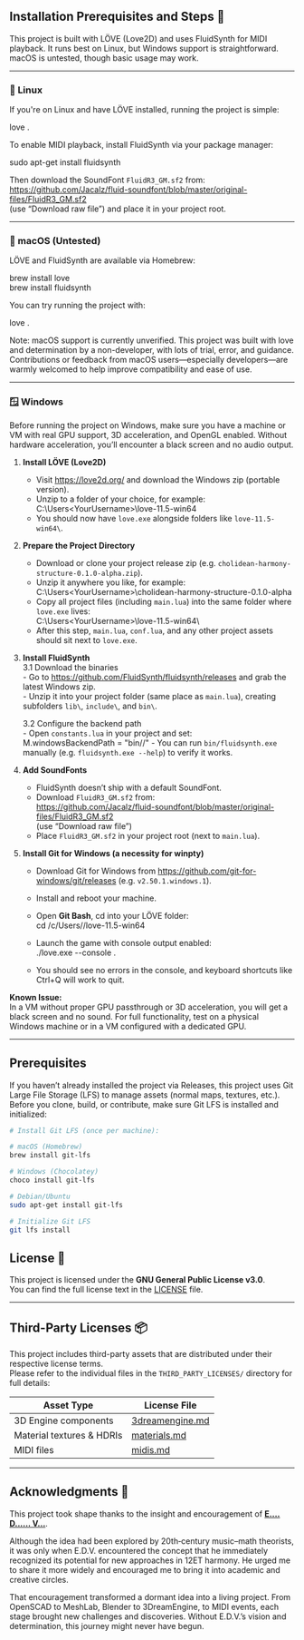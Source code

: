 
## Installation Prerequisites and Steps 🚀

This project is built with LÖVE (Love2D) and uses FluidSynth for MIDI playback. It runs best on Linux, but Windows support is straightforward. macOS is untested, though basic usage may work.

---

### 🐧 Linux

If you're on Linux and have LÖVE installed, running the project is simple:

love .

To enable MIDI playback, install FluidSynth via your package manager:

sudo apt-get install fluidsynth

Then download the SoundFont `FluidR3_GM.sf2` from:
https://github.com/Jacalz/fluid-soundfont/blob/master/original-files/FluidR3_GM.sf2  
(use “Download raw file”) and place it in your project root.

---

### 🍎 macOS (Untested)

LÖVE and FluidSynth are available via Homebrew:

brew install love  
brew install fluidsynth

You can try running the project with:

love .

Note: macOS support is currently unverified. This project was built with love and determination by a non-developer, with lots of trial, error, and guidance. Contributions or feedback from macOS users—especially developers—are warmly welcomed to help improve compatibility and ease of use.

---

### 🪟 Windows

Before running the project on Windows, make sure you have a machine or VM with real GPU support, 3D acceleration, and OpenGL enabled. Without hardware acceleration, you’ll encounter a black screen and no audio output.

1. **Install LÖVE (Love2D)**  
   - Visit https://love2d.org/ and download the Windows zip (portable version).  
   - Unzip to a folder of your choice, for example:  
     C:\Users\<YourUsername>\love-11.5-win64  
   - You should now have `love.exe` alongside folders like `love-11.5-win64\`.

2. **Prepare the Project Directory**  
   - Download or clone your project release zip (e.g. `cholidean-harmony-structure-0.1.0-alpha.zip`).  
   - Unzip it anywhere you like, for example:  
     C:\Users\<YourUsername>\cholidean-harmony-structure-0.1.0-alpha  
   - Copy all project files (including `main.lua`) into the same folder where `love.exe` lives:  
     C:\Users\<YourUsername>\love-11.5-win64\  
   - After this step, `main.lua`, `conf.lua`, and any other project assets should sit next to `love.exe`.

3. **Install FluidSynth**  
   3.1 Download the binaries  
       - Go to https://github.com/FluidSynth/fluidsynth/releases and grab the latest Windows zip.  
       - Unzip it into your project folder (same place as `main.lua`), creating subfolders `lib\`, `include\`, and `bin\`.

   3.2 Configure the backend path  
       - Open `constants.lua` in your project and set:  
         M.windowsBackendPath = "bin//"
       - You can run `bin/fluidsynth.exe` manually (e.g. `fluidsynth.exe --help`) to verify it works.

4. **Add SoundFonts**  
   - FluidSynth doesn’t ship with a default SoundFont.  
   - Download `FluidR3_GM.sf2` from:  
     https://github.com/Jacalz/fluid-soundfont/blob/master/original-files/FluidR3_GM.sf2  
     (use “Download raw file”)  
   - Place `FluidR3_GM.sf2` in your project root (next to `main.lua`).

5. **Install Git for Windows (a necessity for winpty)**  
   - Download Git for Windows from https://github.com/git-for-windows/git/releases (e.g. `v2.50.1.windows.1`).  
   - Install and reboot your machine.  
   - Open **Git Bash**, cd into your LÖVE folder:  
     cd /c/Users/<YourUsername>/love-11.5-win64  
   - Launch the game with console output enabled:  
     ./love.exe --console .

   - You should see no errors in the console, and keyboard shortcuts like Ctrl+Q will work to quit.

**Known Issue:**  
In a VM without proper GPU passthrough or 3D acceleration, you will get a black screen and no sound. For full functionality, test on a physical Windows machine or in a VM configured with a dedicated GPU.

---

## Prerequisites

If you haven’t already installed the project via Releases, this project uses Git Large File Storage (LFS) to manage assets (normal maps, textures, etc.). Before you clone, build, or contribute, make sure Git LFS is installed and initialized:

```bash
# Install Git LFS (once per machine):

# macOS (Homebrew)
brew install git-lfs

# Windows (Chocolatey)
choco install git-lfs

# Debian/Ubuntu
sudo apt-get install git-lfs

# Initialize Git LFS
git lfs install
```
## License 📝

This project is licensed under the **GNU General Public License v3.0**.  
You can find the full license text in the [LICENSE](LICENSE) file.

---

## Third-Party Licenses 📦

This project includes third-party assets that are distributed under their respective license terms.  
Please refer to the individual files in the `THIRD_PARTY_LICENSES/` directory for full details:

| Asset Type                  | License File |
|----------------------------|--------------|
| 3D Engine components        | [3dreamengine.md](THIRD_PARTY_LICENSES/3dreamengine.md) |
| Material textures & HDRIs  | [materials.md](THIRD_PARTY_LICENSES/materials.md) |
| MIDI files                  | [midis.md](THIRD_PARTY_LICENSES/midis.md) |

---

## Acknowledgments 🙏

This project took shape thanks to the insight and encouragement of [**E.... D...... V...**](https://github.com/USERNAME).

Although the idea had been explored by 20th‑century music–math theorists, it was only when E.D.V. encountered the concept that he immediately recognized its potential for new approaches in 12ET harmony. He urged me to share it more widely and encouraged me to bring it into academic and creative circles. 

That encouragement transformed a dormant idea into a living project. From OpenSCAD to MeshLab, Blender to 3DreamEngine, to MIDI events, each stage brought new challenges and discoveries. Without E.D.V.’s vision and determination, this journey might never have begun.
